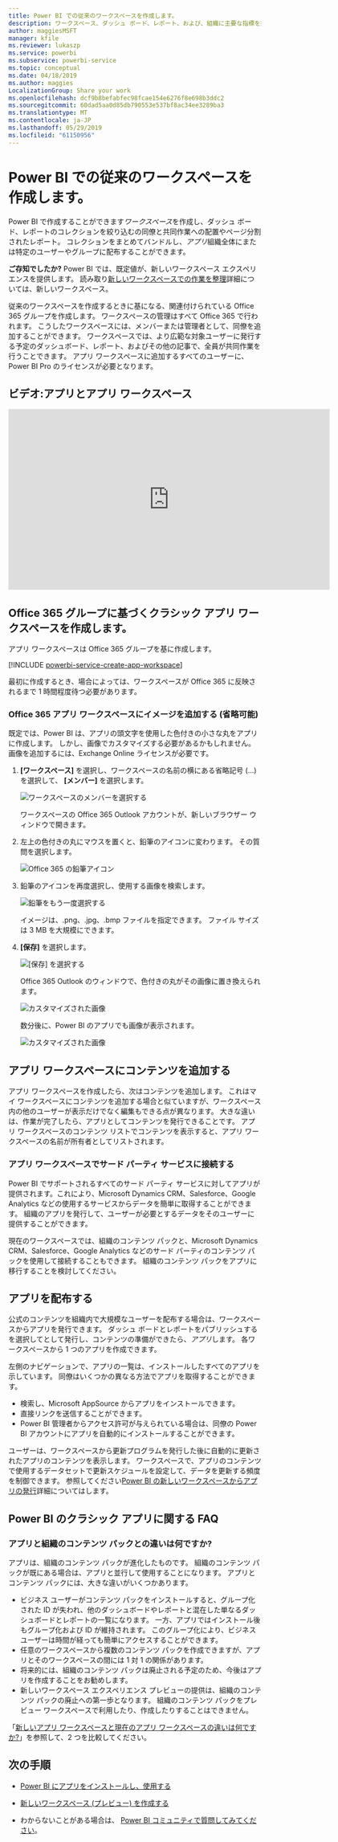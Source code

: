 ```yaml
---
title: Power BI での従来のワークスペースを作成します。
description: ワークスペース、ダッシュ ボード、レポート、および、組織に主要な指標を提供するために構築、改ページ調整されたレポートのコレクションを作成する方法について説明します。
author: maggiesMSFT
manager: kfile
ms.reviewer: lukaszp
ms.service: powerbi
ms.subservice: powerbi-service
ms.topic: conceptual
ms.date: 04/18/2019
ms.author: maggies
LocalizationGroup: Share your work
ms.openlocfilehash: dcf9b8befabfec98fcae154e6276f8e698b3ddc2
ms.sourcegitcommit: 60dad5aa0d85db790553e537bf8ac34ee3289ba3
ms.translationtype: MT
ms.contentlocale: ja-JP
ms.lasthandoff: 05/29/2019
ms.locfileid: "61150956"
---
```

# <a name="create-classic-workspaces-in-power-bi"></a>Power BI での従来のワークスペースを作成します。

Power BI で作成することができます*ワークスペース*を作成し、ダッシュ ボード、レポートのコレクションを絞り込むの同僚と共同作業への配置やページ分割されたレポート。 コレクションをまとめてバンドルし、*アプリ*組織全体にまたは特定のユーザーやグループに配布することができます。 

**ご存知でしたか?** Power BI では、既定値が、新しいワークスペース エクスペリエンスを提供します。 読み取り[新しいワークスペースでの作業を整理](service-new-workspaces.md)詳細については、新しいワークスペース。 

従来のワークスペースを作成するときに基になる、関連付けられている Office 365 グループを作成します。 ワークスペースの管理はすべて Office 365 で行われます。 こうしたワークスペースには、メンバーまたは管理者として、同僚を追加することができます。 ワークスペースでは、より広範な対象ユーザーに発行する予定のダッシュボード、レポート、およびその他の記事で、全員が共同作業を行うことできます。 アプリ ワークスペースに追加するすべてのユーザーに、Power BI Pro のライセンスが必要となります。 

## <a name="video-apps-and-app-workspaces"></a>ビデオ:アプリとアプリ ワークスペース
<iframe width="640" height="360" src="https://www.youtube.com/embed/Ey5pyrr7Lk8?showinfo=0" frameborder="0" allowfullscreen></iframe>

## <a name="create-a-classic-app-workspace-based-on-an-office-365-group"></a>Office 365 グループに基づくクラシック アプリ ワークスペースを作成します。

アプリ ワークスペースは Office 365 グループを基に作成します。

[!INCLUDE [powerbi-service-create-app-workspace](./includes/powerbi-service-create-app-workspace.md)]

最初に作成するとき、場合によっては、ワークスペースが Office 365 に反映されるまで 1 時間程度待つ必要があります。 

### <a name="add-an-image-to-your-office-365-app-workspace-optional"></a>Office 365 アプリ ワークスペースにイメージを追加する (省略可能)
既定では、Power BI は、アプリの頭文字を使用した色付きの小さな丸をアプリに作成します。 しかし、画像でカスタマイズする必要があるかもしれません。 画像を追加するには、Exchange Online ライセンスが必要です。

1. **[ワークスペース]** を選択し、ワークスペースの名前の横にある省略記号 (...) を選択して、 **[メンバー]** を選択します。 
   
     ![ワークスペースのメンバーを選択する](media/service-create-distribute-apps/power-bi-apps-workspace-members.png)
   
    ワークスペースの Office 365 Outlook アカウントが、新しいブラウザー ウィンドウで開きます。
2. 左上の色付きの丸にマウスを置くと、鉛筆のアイコンに変わります。 その質問を選択します。
   
     ![Office 365 の鉛筆アイコン](media/service-create-distribute-apps/power-bi-apps-workspace-edit-image.png)
3. 鉛筆のアイコンを再度選択し、使用する画像を検索します。
   
     ![鉛筆をもう一度選択する](media/service-create-distribute-apps/power-bi-apps-workspace-edit-group.png)

     イメージは、.png、.jpg、.bmp ファイルを指定できます。 ファイル サイズは 3 MB を大規模にできます。 

4. **[保存]** を選択します。
   
     ![[保存] を選択する](media/service-create-distribute-apps/power-bi-apps-workspace-save-image.png)
   
    Office 365 Outlook のウィンドウで、色付きの丸がその画像に置き換えられます。 
   
     ![カスタマイズされた画像](media/service-create-distribute-apps/power-bi-apps-workspace-image-in-office-365.png)
   
    数分後に、Power BI のアプリでも画像が表示されます。
   
     ![カスタマイズされた画像](media/service-create-distribute-apps/power-bi-apps-image.png)

## <a name="add-content-to-your-app-workspace"></a>アプリ ワークスペースにコンテンツを追加する

アプリ ワークスペースを作成したら、次はコンテンツを追加します。 これはマイ ワークスペースにコンテンツを追加する場合と似ていますが、ワークスペース内の他のユーザーが表示だけでなく編集もできる点が異なります。 大きな違いは、作業が完了したら、アプリとしてコンテンツを発行できることです。 アプリ ワークスペースのコンテンツ リストでコンテンツを表示すると、アプリ ワークスペースの名前が所有者としてリストされます。

### <a name="connect-to-third-party-services-in-app-workspaces"></a>アプリ ワークスペースでサード パーティ サービスに接続する

Power BI でサポートされるすべてのサード パーティ サービスに対してアプリが提供されます。これにより、Microsoft Dynamics CRM、Salesforce、Google Analytics などの使用するサービスからデータを簡単に取得することができます。 組織のアプリを発行して、ユーザーが必要とするデータをそのユーザーに提供することができます。

現在のワークスペースでは、組織のコンテンツ パックと、Microsoft Dynamics CRM、Salesforce、Google Analytics などのサード パーティのコンテンツ パックを使用して接続することもできます。 組織のコンテンツ パックをアプリに移行することを検討してください。

## <a name="distribute-an-app"></a>アプリを配布する

公式のコンテンツを組織内で大規模なユーザーを配布する場合は、ワークスペースからアプリを発行できます。  ダッシュ ボードとレポートをパブリッシュするを選択してとして発行し、コンテンツの準備ができたら、*アプリ*します。 各ワークスペースから 1 つのアプリを作成できます。

左側のナビゲーションで、アプリの一覧は、インストールしたすべてのアプリを示しています。 同僚はいくつかの異なる方法でアプリを取得することができます。 
- 検索し、Microsoft AppSource からアプリをインストールできます。
- 直接リンクを送信することができます。 
- Power BI 管理者からアクセス許可が与えられている場合は、同僚の Power BI アカウントにアプリを自動的にインストールすることができます。 

ユーザーは、ワークスペースから更新プログラムを発行した後に自動的に更新されたアプリのコンテンツを表示します。 ワークスペースで、アプリのコンテンツで使用するデータセットで更新スケジュールを設定して、データを更新する頻度を制御できます。 参照してください[Power BI の新しいワークスペースからアプリの発行](service-create-distribute-apps.md)詳細についてはします。

## <a name="power-bi-classic-apps-faq"></a>Power BI のクラシック アプリに関する FAQ

### <a name="how-are-apps-different-from-organizational-content-packs"></a>アプリと組織のコンテンツ パックとの違いは何ですか?
アプリは、組織のコンテンツ パックが進化したものです。 組織のコンテンツ パックが既にある場合は、アプリと並行して使用することになります。 アプリとコンテンツ パックには、大きな違いがいくつかあります。 

* ビジネス ユーザーがコンテンツ パックをインストールすると、グループ化された ID が失われ、他のダッシュボードやレポートと混在した単なるダッシュボードとレポートの一覧になります。 一方、アプリではインストール後もグループ化および ID が維持されます。 このグループ化により、ビジネス ユーザーは時間が経っても簡単にアクセスすることができます。
* 任意のワークスペースから複数のコンテンツ パックを作成できますが、アプリとそのワークスペースの間には 1 対 1 の関係があります。 
* 将来的には、組織のコンテンツ パックは廃止される予定のため、今後はアプリを作成することをお勧めします。  
* 新しいワークスペース エクスペリエンス プレビューの提供は、組織のコンテンツ パックの廃止への第一歩となります。 組織のコンテンツ パックをプレビュー ワークスペースで利用したり、作成したりすることはできません。

「[新しいアプリ ワークスペースと現在のアプリ ワークスペースの違いは何ですか?](service-new-workspaces.md#how-are-the-new-workspaces-different-from-current-workspaces)」を参照して、2 つを比較してください。 

## <a name="next-steps"></a>次の手順
* [Power BI にアプリをインストールし、使用する](service-create-distribute-apps.md)
- [新しいワークスペース (プレビュー) を作成する](service-create-the-new-workspaces.md)
* わからないことがある場合は、 [Power BI コミュニティで質問してみてください](http://community.powerbi.com/)。
